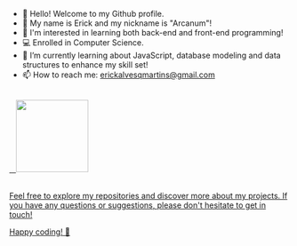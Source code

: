 - 👋 Hello! Welcome to my Github profile.
- 👾 My name is Erick and my nickname is "Arcanum"!
- 👀 I'm interested in learning both back-end and front-end programming!
- 💻 Enrolled in Computer Science.
- 🌱 I’m currently learning about JavaScript, database modeling and data structures to enhance my skill set!
- 📫 How to reach me: erickalvesqmartins@gmail.com

<!---
Read me do meu ✨ perfil mesmo ✨ do github! heh 
--->
<br>
<div>
<a href="https://github.com/Erick-A-Martins">
&nbsp&nbsp <img height="130em" src="https://github-readme-stats.vercel.app/api/top-langs/?username=Erick-A-Martins&layout=compact&langs_count=7&theme=dracula"/>
</div>

<br>

Feel free to explore my repositories and discover more about my projects. If you have any questions or suggestions, please don't hesitate to get in touch!

Happy coding! 🚀
  

